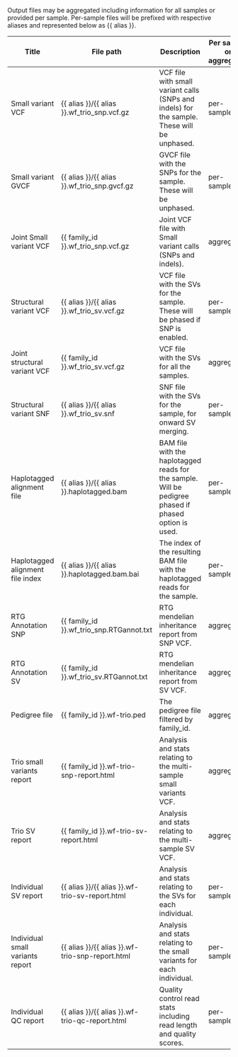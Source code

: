 Output files may be aggregated including information for all samples or provided per sample. Per-sample files will be prefixed with respective aliases and represented below as {{ alias }}.

| Title | File path | Description | Per sample or aggregated |
|-------|-----------|-------------|--------------------------|
| Small variant VCF | {{ alias }}/{{ alias }}.wf_trio_snp.vcf.gz | VCF file with small variant calls (SNPs and indels) for the sample. These will be unphased. | per-sample |
| Small variant GVCF | {{ alias }}/{{ alias }}.wf_trio_snp.gvcf.gz | GVCF file with the SNPs for the sample. These will be unphased. | per-sample |
| Joint Small variant VCF | {{ family_id }}.wf_trio_snp.vcf.gz | Joint VCF file with Small variant calls (SNPs and indels). | aggregated |
| Structural variant VCF | {{ alias }}/{{ alias }}.wf_trio_sv.vcf.gz | VCF file with the SVs for the sample. These will be phased if SNP is enabled. | per-sample |
| Joint structural variant VCF | {{ family_id }}.wf_trio_sv.vcf.gz | VCF file with the SVs for all the samples. | aggregated |
| Structural variant SNF | {{ alias }}/{{ alias }}.wf_trio_sv.snf | SNF file with the SVs for the sample, for onward SV merging. | per-sample |
| Haplotagged alignment file | {{ alias }}/{{ alias }}.haplotagged.bam | BAM file with the haplotagged reads for the sample. Will be pedigree phased if phased option is used. | per-sample |
| Haplotagged alignment file index | {{ alias }}/{{ alias }}.haplotagged.bam.bai | The index of the resulting BAM file with the haplotagged reads for the sample. | per-sample |
| RTG Annotation SNP | {{ family_id }}.wf_trio_snp.RTGannot.txt | RTG mendelian inheritance report from SNP VCF. | aggregated |
| RTG Annotation SV | {{ family_id }}.wf_trio_sv.RTGannot.txt | RTG mendelian inheritance report from SV VCF. | aggregated |
| Pedigree file | {{ family_id }}.wf-trio.ped | The pedigree file filtered by family_id. | aggregated |
| Trio small variants report | {{ family_id }}.wf-trio-snp-report.html | Analysis and stats relating to the multi-sample small variants VCF. | aggregated |
| Trio SV report | {{ family_id }}.wf-trio-sv-report.html | Analysis and stats relating to the multi-sample SV VCF. | aggregated |
| Individual SV report | {{ alias }}/{{ alias }}.wf-trio-sv-report.html | Analysis and stats relating to the SVs for each individual. | per-sample |
| Individual small variants report | {{ alias }}/{{ alias }}.wf-trio-snp-report.html | Analysis and stats relating to the small variants for each individual. | per-sample |
| Individual QC report | {{ alias }}/{{ alias }}.wf-trio-qc-report.html | Quality control read stats including read length and quality scores. | per-sample |
